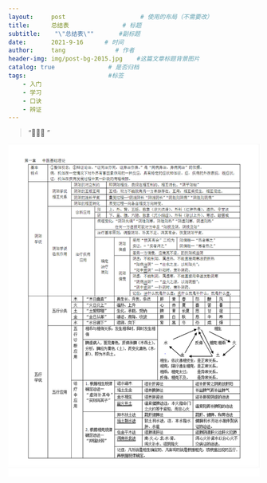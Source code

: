 ```yaml
---
layout:     post                     # 使用的布局（不需要改）
title:      总结表               # 标题 
subtitle:    "\"总结表\""       #副标题
date:       2021-9-16      # 时间
author:     tang              # 作者
header-img: img/post-bg-2015.jpg    #这篇文章标题背景图片
catalog: true               # 是否归档
tags:                       #标签
    - 入门
    - 学习
    - 口诀
    - 辨证
---
```


> “🙉🙉🙉 ”


![1](https://github.com/360507091/360507091.github.io/blob/master/zhongyi/1.jpg)
